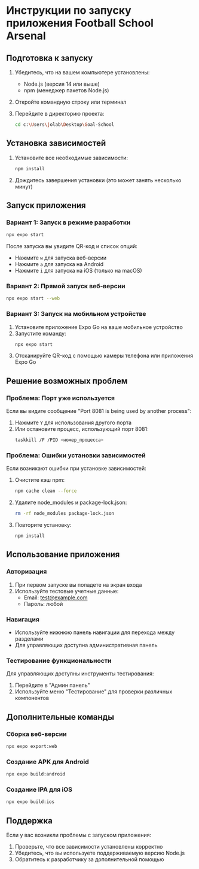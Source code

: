 # Инструкции по запуску приложения Football School Arsenal

## Подготовка к запуску

1. Убедитесь, что на вашем компьютере установлены:
   - Node.js (версия 14 или выше)
   - npm (менеджер пакетов Node.js)

2. Откройте командную строку или терминал

3. Перейдите в директорию проекта:
   ```bash
   cd c:\Users\jolab\Desktop\Goal-School
   ```

## Установка зависимостей

1. Установите все необходимые зависимости:

   ```bash
   npm install
   ```

2. Дождитесь завершения установки (это может занять несколько минут)

## Запуск приложения

### Вариант 1: Запуск в режиме разработки

```bash
npx expo start
```

После запуска вы увидите QR-код и список опций:

- Нажмите `w` для запуска веб-версии
- Нажмите `a` для запуска на Android
- Нажмите `i` для запуска на iOS (только на macOS)

### Вариант 2: Прямой запуск веб-версии

```bash
npx expo start --web
```

### Вариант 3: Запуск на мобильном устройстве

1. Установите приложение Expo Go на ваше мобильное устройство
2. Запустите команду:
   ```bash
   npx expo start
   ```
3. Отсканируйте QR-код с помощью камеры телефона или приложения Expo Go

## Решение возможных проблем

### Проблема: Порт уже используется

Если вы видите сообщение "Port 8081 is being used by another process":

1. Нажмите `Y` для использования другого порта
2. Или остановите процесс, использующий порт 8081:
   ```bash
   taskkill /F /PID <номер_процесса>
   ```

### Проблема: Ошибки установки зависимостей

Если возникают ошибки при установке зависимостей:

1. Очистите кэш npm:
   ```bash
   npm cache clean --force
   ```
2. Удалите node_modules и package-lock.json:
   ```bash
   rm -rf node_modules package-lock.json
   ```
3. Повторите установку:
   ```bash
   npm install
   ```

## Использование приложения

### Авторизация

1. При первом запуске вы попадете на экран входа
2. Используйте тестовые учетные данные:
   - Email: test@example.com
   - Пароль: любой

### Навигация

- Используйте нижнюю панель навигации для перехода между разделами
- Для управляющих доступна административная панель

### Тестирование функциональности

Для управляющих доступны инструменты тестирования:

1. Перейдите в "Админ панель"
2. Используйте меню "Тестирование" для проверки различных компонентов

## Дополнительные команды

### Сборка веб-версии

```bash
npx expo export:web
```

### Создание APK для Android

```bash
npx expo build:android
```

### Создание IPA для iOS

```bash
npx expo build:ios
```

## Поддержка

Если у вас возникли проблемы с запуском приложения:

1. Проверьте, что все зависимости установлены корректно
2. Убедитесь, что вы используете поддерживаемую версию Node.js
3. Обратитесь к разработчику за дополнительной помощью
